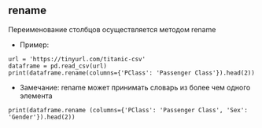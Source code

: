 ## rename
Переименование столбцов осуществляется методом rename
*  Пример:
```
url = 'https://tinyurl.com/titanic-csv'
dataframe = pd.read_csv(url)
print(dataframe.rename(columns={'PClass': 'Passenger Class'}).head(2))
```
*  Замечание:
rename может принимать словарь из более чем одного элемента

```
print(dataframe.rename (columns={'PClass': 'Passenger Class', 'Sex': 'Gender'}).head(2))
```
